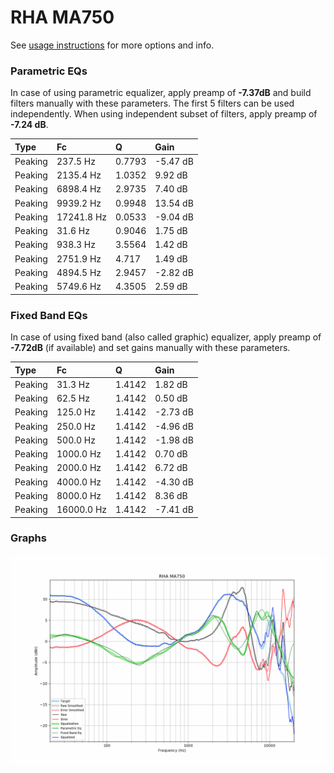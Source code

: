 # RHA MA750
See [usage instructions](https://github.com/jaakkopasanen/AutoEq#usage) for more options and info.

### Parametric EQs
In case of using parametric equalizer, apply preamp of **-7.37dB** and build filters manually
with these parameters. The first 5 filters can be used independently.
When using independent subset of filters, apply preamp of **-7.24 dB**.

| Type    | Fc         |      Q | Gain     |
|:--------|:-----------|:-------|:---------|
| Peaking | 237.5 Hz   | 0.7793 | -5.47 dB |
| Peaking | 2135.4 Hz  | 1.0352 | 9.92 dB  |
| Peaking | 6898.4 Hz  | 2.9735 | 7.40 dB  |
| Peaking | 9939.2 Hz  | 0.9948 | 13.54 dB |
| Peaking | 17241.8 Hz | 0.0533 | -9.04 dB |
| Peaking | 31.6 Hz    | 0.9046 | 1.75 dB  |
| Peaking | 938.3 Hz   | 3.5564 | 1.42 dB  |
| Peaking | 2751.9 Hz  | 4.717  | 1.49 dB  |
| Peaking | 4894.5 Hz  | 2.9457 | -2.82 dB |
| Peaking | 5749.6 Hz  | 4.3505 | 2.59 dB  |

### Fixed Band EQs
In case of using fixed band (also called graphic) equalizer, apply preamp of **-7.72dB**
(if available) and set gains manually with these parameters.

| Type    | Fc         |      Q | Gain     |
|:--------|:-----------|:-------|:---------|
| Peaking | 31.3 Hz    | 1.4142 | 1.82 dB  |
| Peaking | 62.5 Hz    | 1.4142 | 0.50 dB  |
| Peaking | 125.0 Hz   | 1.4142 | -2.73 dB |
| Peaking | 250.0 Hz   | 1.4142 | -4.96 dB |
| Peaking | 500.0 Hz   | 1.4142 | -1.98 dB |
| Peaking | 1000.0 Hz  | 1.4142 | 0.70 dB  |
| Peaking | 2000.0 Hz  | 1.4142 | 6.72 dB  |
| Peaking | 4000.0 Hz  | 1.4142 | -4.30 dB |
| Peaking | 8000.0 Hz  | 1.4142 | 8.36 dB  |
| Peaking | 16000.0 Hz | 1.4142 | -7.41 dB |

### Graphs
![](./RHA%20MA750.png)